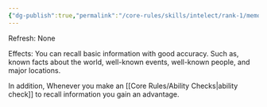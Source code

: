 ```yaml
---
{"dg-publish":true,"permalink":"/core-rules/skills/intelect/rank-1/memory-1/"}
---
```


Refresh: None

Effects:
You can recall basic information with good accuracy. Such as, known facts about the world, well-known events, well-known people, and major locations.

In addition, Whenever you make an [[Core Rules/Ability Checks\|ability check]] to recall information you gain an advantage.



